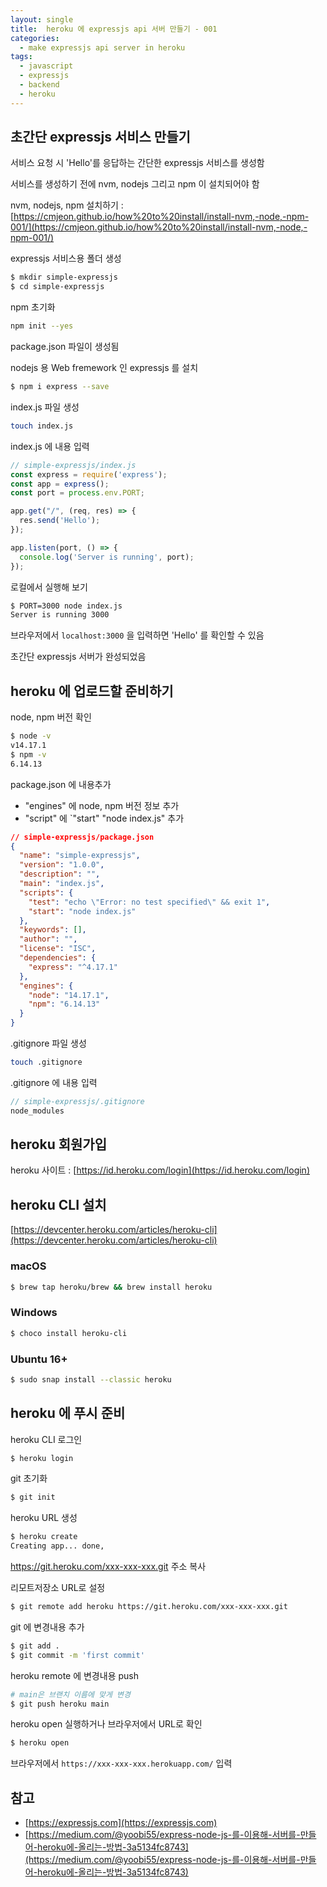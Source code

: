 ```yaml
---
layout: single
title:  heroku 에 expressjs api 서버 만들기 - 001
categories: 
  - make expressjs api server in heroku
tags: 
  - javascript
  - expressjs
  - backend
  - heroku
---
```


## 초간단 expressjs 서비스 만들기

서비스 요청 시 'Hello'를 응답하는 간단한 expressjs 서비스를 생성함

서비스를 생성하기 전에 nvm, nodejs 그리고 npm 이 설치되어야 함

nvm, nodejs, npm 설치하기 :  [https://cmjeon.github.io/how%20to%20install/install-nvm,-node,-npm-001/](https://cmjeon.github.io/how%20to%20install/install-nvm,-node,-npm-001/)

expressjs 서비스용 폴더 생성

```bash
$ mkdir simple-expressjs
$ cd simple-expressjs
```

npm 초기화

```bash
npm init --yes
```

package.json 파일이 생성됨

nodejs 용 Web fremework 인 expressjs 를 설치

```bash
$ npm i express --save
```

index.js 파일 생성

```bash
touch index.js
```

index.js 에 내용 입력

```js
// simple-expressjs/index.js
const express = require('express');
const app = express();
const port = process.env.PORT;

app.get("/", (req, res) => {
  res.send('Hello');
});

app.listen(port, () => {
  console.log('Server is running', port);
});
```

로컬에서 실행해 보기

```bash
$ PORT=3000 node index.js
Server is running 3000
```

브라우저에서 `localhost:3000` 을 입력하면 'Hello' 를 확인할 수 있음

초간단 expressjs 서버가 완성되었음

## heroku 에 업로드할 준비하기

node, npm 버전 확인

```bash
$ node -v
v14.17.1
$ npm -v
6.14.13
```

package.json 에 내용추가

- "engines" 에 node, npm 버전 정보 추가
- "script" 에 `"start" "node index.js" 추가

```json
// simple-expressjs/package.json
{
  "name": "simple-expressjs",
  "version": "1.0.0",
  "description": "",
  "main": "index.js",
  "scripts": {
    "test": "echo \"Error: no test specified\" && exit 1",
    "start": "node index.js"
  },
  "keywords": [],
  "author": "",
  "license": "ISC",
  "dependencies": {
    "express": "^4.17.1"
  },
  "engines": {
    "node": "14.17.1",
    "npm": "6.14.13"
  }
}
```

.gitignore 파일 생성

```bash
touch .gitignore
```

.gitignore 에 내용 입력

```js
// simple-expressjs/.gitignore
node_modules
```

## heroku 회원가입

heroku 사이트 : [https://id.heroku.com/login](https://id.heroku.com/login)

## heroku CLI 설치

[https://devcenter.heroku.com/articles/heroku-cli](https://devcenter.heroku.com/articles/heroku-cli)

### macOS

```bash
$ brew tap heroku/brew && brew install heroku
```

### Windows

```bash
$ choco install heroku-cli
```

### Ubuntu 16+

```bash
$ sudo snap install --classic heroku
```

## heroku 에 푸시 준비

heroku CLI 로그인

```bash
$ heroku login
```

git 초기화

```bash
$ git init
```

heroku URL 생성

```bash
$ heroku create
Creating app... done,
```

https://git.heroku.com/xxx-xxx-xxx.git 주소 복사

리모트저장소 URL로 설정

```bash
$ git remote add heroku https://git.heroku.com/xxx-xxx-xxx.git
```

git 에 변경내용 추가

```bash
$ git add .
$ git commit -m 'first commit'
```

heroku remote 에 변경내용 push

```bash
# main은 브랜치 이름에 맞게 변경
$ git push heroku main
```

heroku open 실행하거나 브라우저에서 URL로 확인

```bash
$ heroku open
```

브라우저에서 `https://xxx-xxx-xxx.herokuapp.com/` 입력

## 참고

- [https://expressjs.com](https://expressjs.com)
- [https://medium.com/@yoobi55/express-node-js-를-이용해-서버를-만들어-heroku에-올리는-방법-3a5134fc8743](https://medium.com/@yoobi55/express-node-js-를-이용해-서버를-만들어-heroku에-올리는-방법-3a5134fc8743)